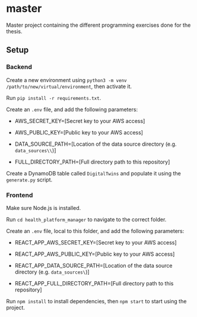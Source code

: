 # master
Master project containing the different programming exercises done for the thesis.

## Setup

### Backend
Create a new environment using `python3 -m venv /path/to/new/virtual/environment`, then activate it.

Run `pip install -r requirements.txt`.

Create an `.env` file, and add the following parameters:
* AWS_SECRET_KEY=[Secret key to your AWS access]
* AWS_PUBLIC_KEY=[Public key to your AWS access]

* DATA_SOURCE_PATH=[Location of the data source directory (e.g. `data_sources\\`)]
* FULL_DIRECTORY_PATH=[Full directory path to this repository]

Create a DynamoDB table called `DigitalTwins` and populate it using the `generate.py` script.

### Frontend
Make sure Node.js is installed.

Run `cd health_platform_manager` to navigate to the correct folder.

Create an `.env` file, local to this folder, and add the following parameters:

* REACT_APP_AWS_SECRET_KEY=[Secret key to your AWS access]
* REACT_APP_AWS_PUBLIC_KEY=[Public key to your AWS access]

* REACT_APP_DATA_SOURCE_PATH=[Location of the data source directory (e.g. `data_sources\`)]
* REACT_APP_FULL_DIRECTORY_PATH=[Full directory path to this repository]

Run `npm install` to install dependencies, then `npm start` to start using the project.
